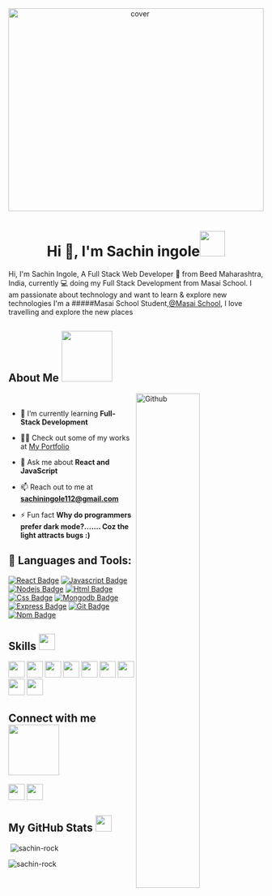 <div align="center">
<img width="100%" height = "400px" src="https://cdn.dribbble.com/users/1162077/screenshots/3848914/programmer.gif" alt="cover" />
</div>

<h1 align="center">Hi 👋, I'm Sachin ingole<img src = "https://raw.githubusercontent.com/MartinHeinz/MartinHeinz/master/wave.gif" width = 50px> </h1>

<div size='20px'>Hi, I'm Sachin Ingole, A Full Stack Web Developer 🚀 from Beed Maharashtra, India, currently 💻 doing my Full Stack Development from Masai School. I am passionate about technology and want to learn &  explore new technologies I'm a #####Masai School Student,<a href="https://www.masaischool.com/">@Masai School</a>, I love travelling and explore the new places
</div>

<h2> About Me <img src = "https://media0.giphy.com/media/KDDpcKigbfFpnejZs6/giphy.gif?cid=ecf05e47oy6f4zjs8g1qoiystc56cu7r9tb8a1fe76e05oty&rid=giphy.gif" width = 100px></h2>

<img width="50%" align="right" alt="Github" src="https://i.pinimg.com/originals/fd/a7/c0/fda7c018db9a09ff0ed234957e9b25b9.gif" />

</br>

- 🌱 I’m currently learning **Full-Stack Development**
- 👨‍💻 Check out some of my works at [My Portfolio]()

- 💬 Ask me about **React and JavaScript**

- 📫 Reach out to me at **sachiningole112@gmail.com**

- ⚡ Fun fact **Why do programmers prefer dark mode?....... Coz the light attracts bugs :)**

## 🚀 Languages and Tools:

[![React Badge](https://img.shields.io/badge/-React-61DBFB?style=for-the-badge&labelColor=black&logo=react&logoColor=61DBFB)](#)  [![Javascript Badge](https://img.shields.io/badge/-Javascript-F0DB4F?style=for-the-badge&labelColor=black&logo=javascript&logoColor=F0DB4F)](#) [![Nodejs Badge](https://img.shields.io/badge/-Nodejs-3C873A?style=for-the-badge&labelColor=black&logo=node.js&logoColor=3C873A)](#)  [![Html Badge](https://img.shields.io/badge/HTML5-E34F26?style=for-the-badge&logo=html5&logoColor=white)](#)  [![Css Badge](https://img.shields.io/badge/CSS3-1572B6?style=for-the-badge&logo=css3&logoColor=white)](#)  [![Mongodb Badge](https://img.shields.io/badge/MongoDB-white?style=for-the-badge&logo=mongodb&logoColor=4EA94B)](#)  [![Express Badge](https://img.shields.io/badge/express-FFFFFF?style=for-the-badge&logo=express&logoColor=000000)](#)  [![Git Badge](https://img.shields.io/badge/Git-F05032?style=for-the-badge&logo=git&logoColor=white)](#)   [![Npm Badge](https://img.shields.io/badge/npm-CB3837?style=for-the-badge&logo=npm&logoColor=white)](#)
<br/>

<h2> Skills <img src = "https://media2.giphy.com/media/QssGEmpkyEOhBCb7e1/giphy.gif?cid=ecf05e47a0n3gi1bfqntqmob8g9aid1oyj2wr3ds3mg700bl&rid=giphy.gif" width = 32px> </h2>
<div display="flex">
<a  > <img width ='32px' src ='https://raw.githubusercontent.com/rahulbanerjee26/githubAboutMeGenerator/main/icons/reactjs.svg'> </a>
<a  > <img width ='32px' src ='https://raw.githubusercontent.com/rahulbanerjee26/githubAboutMeGenerator/main/icons/javascript.svg'> </a>
<a > <img width ='32px' src ='https://raw.githubusercontent.com/rahulbanerjee26/githubAboutMeGenerator/main/icons/html.svg'> </a>
<a> <img width ='32px' src ='https://raw.githubusercontent.com/rahulbanerjee26/githubAboutMeGenerator/main/icons/css.svg'> </a>
<a > <img width ='32px' src ='https://raw.githubusercontent.com/rahulbanerjee26/githubAboutMeGenerator/main/icons/bootstrap.svg'> </a>
<a > <img width ='32px' src ='https://raw.githubusercontent.com/rahulbanerjee26/githubAboutMeGenerator/main/icons/redux.svg'> </a>
<a > <img width ='32px' src ='https://raw.githubusercontent.com/rahulbanerjee26/githubAboutMeGenerator/main/icons/mongodb.svg'> </a>
<a > <img width ='32px' src ='https://raw.githubusercontent.com/rahulbanerjee26/githubAboutMeGenerator/main/icons/express.svg'> </a>
<a  > <img width ='32px' src ='https://raw.githubusercontent.com/rahulbanerjee26/githubAboutMeGenerator/main/icons/nodejs.svg'> </a>

</div>
<h2> Connect with me <img src='https://raw.githubusercontent.com/ShahriarShafin/ShahriarShafin/main/Assets/handshake.gif' width="100px"> </h2>
<a href = 'https://www.linkedin.com/in/sachin-ingole/'> <img width = '32px' align= 'center' src="https://raw.githubusercontent.com/rahulbanerjee26/githubAboutMeGenerator/main/icons/linked-in-alt.svg"/></a> 
<a href = 'https://github.com/sachin-rock'> <img width = '32px' align= 'center' src="https://raw.githubusercontent.com/rahulbanerjee26/githubAboutMeGenerator/main/icons/github.svg"/></a> 





<h2> My GitHub Stats <img src='https://media1.giphy.com/media/du3J3cXyzhj75IOgvA/giphy.gif?cid=ecf05e47x2g034i9pzwtzzsd3xgg2w9nr94t4tflbbgo3008&rid=giphy.gif' width='32px'> </h2>


<p>&nbsp;<img align="center" src="https://github-readme-stats.vercel.app/api?username=sachin-rock&show_icons=true&locale=en" alt="sachin-rock" /></p>






<p><img align="center" src="https://github-readme-streak-stats.herokuapp.com/?user=sachin-rock&" alt="sachin-rock"></p>
